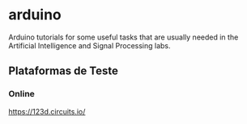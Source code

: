# arduino

Arduino tutorials for some useful tasks that are usually needed in the Artificial Intelligence and Signal Processing labs.

## Plataformas de Teste

### Online

https://123d.circuits.io/
